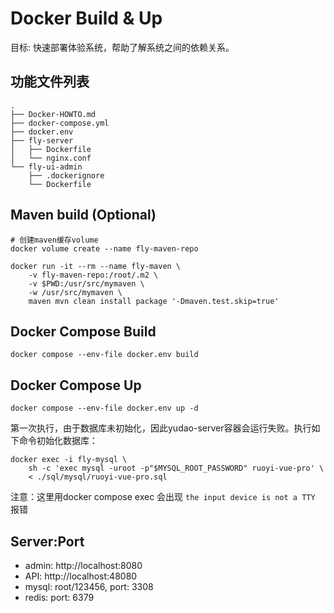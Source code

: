 # Docker Build & Up

目标: 快速部署体验系统，帮助了解系统之间的依赖关系。

## 功能文件列表

```text
.
├── Docker-HOWTO.md
├── docker-compose.yml
├── docker.env
├── fly-server
│   ├── Dockerfile
│   └── nginx.conf
└── fly-ui-admin
    ├── .dockerignore
    └── Dockerfile
```

## Maven build (Optional)

```shell
# 创建maven缓存volume
docker volume create --name fly-maven-repo

docker run -it --rm --name fly-maven \
    -v fly-maven-repo:/root/.m2 \
    -v $PWD:/usr/src/mymaven \
    -w /usr/src/mymaven \
    maven mvn clean install package '-Dmaven.test.skip=true'
```

## Docker Compose Build

```shell
docker compose --env-file docker.env build
```

## Docker Compose Up

```shell
docker compose --env-file docker.env up -d
```

第一次执行，由于数据库未初始化，因此yudao-server容器会运行失败。执行如下命令初始化数据库：

```shell
docker exec -i fly-mysql \
    sh -c 'exec mysql -uroot -p"$MYSQL_ROOT_PASSWORD" ruoyi-vue-pro' \
    < ./sql/mysql/ruoyi-vue-pro.sql
```

注意：这里用docker compose exec 会出现 `the input device is not a TTY` 报错

## Server:Port

- admin: http://localhost:8080
- API: http://localhost:48080
- mysql: root/123456, port: 3308
- redis: port: 6379
